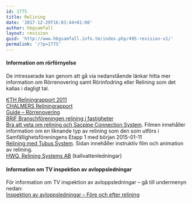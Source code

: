 ```yaml
---
id: 1775
title: Relining
date: '2017-12-29T16:03:44+01:00'
author: hbgsamfall
layout: revision
guid: 'http://www.hbgsamfall.info.tm/index.php/495-revision-v1/'
permalink: '/?p=1775'
---
```


#### Information om rörförnyelse

De intresserade kan genom att gå via nedanstående länkar hitta mer information om Rörrenovering samt Rörinfodring eller Relining som det kallas i dagligt tal.

[KTH Reliningrapport 2011](http://www.hbgsamfall.win/wp-content/uploads/2017/12/KTH-Reliningrapport-2011.pdf)  
[CHALMERS Reliningrapport](http://publications.lib.chalmers.se/records/fulltext/163237.pdf)  
[Guide – Rörrenovering](http://www.e-magin.se/v5/viewer/files/viewer_s.aspx?gKey=5cp1k69p&gInitPage=26)  
[BRiF Branschföreningen relining i fastigheter](http://www.brif.se/Pages/Media.aspx?id=6)  
[Bra att veta om relining och Sacpipe Connection System](https://www.youtube.com/watch?v=J4g_RC5AAEw). Filmen innehåller information om en liknande typ av relining som den som utförs i Samfällighetsföreningens Etapp 1 med början 2015-01-11  
[Relining med Tubus System](http://www.tubussystem.se/relining). Sidan innehåller instruktiv film och animation av relining.  
[HWQ, Relining Systems AB](http://www.hwq.se) (kallvattenledningar)

#### Information om TV inspektion av avloppsledningar

För information om TV inspektion av avloppsledningar – gå till undermenyn nedan:  
[Inspektion av avloppsledningar – Före och efter relining](http://admin.hbgsamfall.win/index.php/information-2/inspektion-av-avloppsledningar-fore-och-efter-relining/ "Inspektion av avloppsledningar – Före och efter relining")
